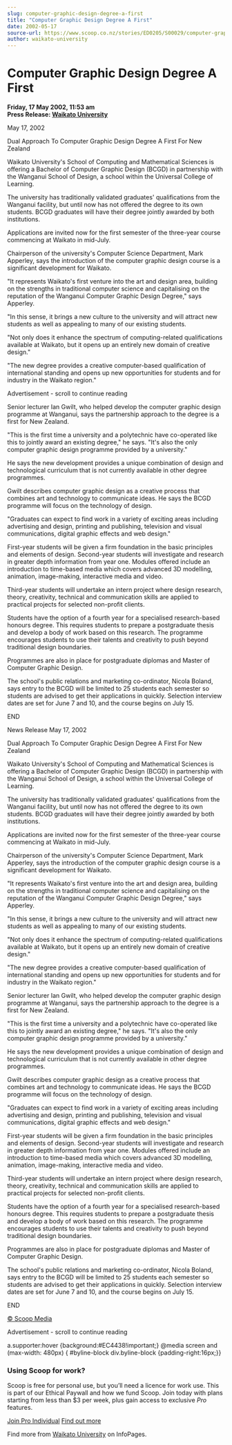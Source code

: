 ```yaml
---
slug: computer-graphic-design-degree-a-first
title: "Computer Graphic Design Degree A First"
date: 2002-05-17
source-url: https://www.scoop.co.nz/stories/ED0205/S00029/computer-graphic-design-degree-a-first.htm
author: waikato-university
---
```

Computer Graphic Design Degree A First
======================================

**Friday, 17 May 2002, 11:53 am**  
**Press Release: [Waikato University](https://info.scoop.co.nz/Waikato_University)**

May 17, 2002

Dual Approach To Computer Graphic Design Degree A First For New Zealand

Waikato University's School of Computing and Mathematical Sciences is offering a Bachelor of Computer Graphic Design (BCGD) in partnership with the Wanganui School of Design, a school within the Universal College of Learning.

The university has traditionally validated graduates' qualifications from the Wanganui facility, but until now has not offered the degree to its own students. BCGD graduates will have their degree jointly awarded by both institutions.

Applications are invited now for the first semester of the three-year course commencing at Waikato in mid-July.

Chairperson of the university's Computer Science Department, Mark Apperley, says the introduction of the computer graphic design course is a significant development for Waikato.

"It represents Waikato's first venture into the art and design area, building on the strengths in traditional computer science and capitalising on the reputation of the Wanganui Computer Graphic Design Degree," says Apperley.

"In this sense, it brings a new culture to the university and will attract new students as well as appealing to many of our existing students.

"Not only does it enhance the spectrum of computing-related qualifications available at Waikato, but it opens up an entirely new domain of creative design."

"The new degree provides a creative computer-based qualification of international standing and opens up new opportunities for students and for industry in the Waikato region."

Advertisement - scroll to continue reading





Senior lecturer Ian Gwilt, who helped develop the computer graphic design programme at Wanganui, says the partnership approach to the degree is a first for New Zealand.

"This is the first time a university and a polytechnic have co-operated like this to jointly award an existing degree," he says. "It's also the only computer graphic design programme provided by a university."

He says the new development provides a unique combination of design and technological curriculum that is not currently available in other degree programmes.

Gwilt describes computer graphic design as a creative process that combines art and technology to communicate ideas. He says the BCGD programme will focus on the technology of design.

"Graduates can expect to find work in a variety of exciting areas including advertising and design, printing and publishing, television and visual communications, digital graphic effects and web design."

First-year students will be given a firm foundation in the basic principles and elements of design. Second-year students will investigate and research in greater depth information from year one. Modules offered include an introduction to time-based media which covers advanced 3D modelling, animation, image-making, interactive media and video.

Third-year students will undertake an intern project where design research, theory, creativity, technical and communication skills are applied to practical projects for selected non-profit clients.

Students have the option of a fourth year for a specialised research-based honours degree. This requires students to prepare a postgraduate thesis and develop a body of work based on this research. The programme encourages students to use their talents and creativity to push beyond traditional design boundaries.

Programmes are also in place for postgraduate diplomas and Master of Computer Graphic Design.

The school's public relations and marketing co-ordinator, Nicola Boland, says entry to the BCGD will be limited to 25 students each semester so students are advised to get their applications in quickly. Selection interview dates are set for June 7 and 10, and the course begins on July 15.

END

News Release May 17, 2002

Dual Approach To Computer Graphic Design Degree A First For New Zealand

Waikato University's School of Computing and Mathematical Sciences is offering a Bachelor of Computer Graphic Design (BCGD) in partnership with the Wanganui School of Design, a school within the Universal College of Learning.

The university has traditionally validated graduates' qualifications from the Wanganui facility, but until now has not offered the degree to its own students. BCGD graduates will have their degree jointly awarded by both institutions.

Applications are invited now for the first semester of the three-year course commencing at Waikato in mid-July.

Chairperson of the university's Computer Science Department, Mark Apperley, says the introduction of the computer graphic design course is a significant development for Waikato.

"It represents Waikato's first venture into the art and design area, building on the strengths in traditional computer science and capitalising on the reputation of the Wanganui Computer Graphic Design Degree," says Apperley.

"In this sense, it brings a new culture to the university and will attract new students as well as appealing to many of our existing students.

"Not only does it enhance the spectrum of computing-related qualifications available at Waikato, but it opens up an entirely new domain of creative design."

"The new degree provides a creative computer-based qualification of international standing and opens up new opportunities for students and for industry in the Waikato region."

Senior lecturer Ian Gwilt, who helped develop the computer graphic design programme at Wanganui, says the partnership approach to the degree is a first for New Zealand.

"This is the first time a university and a polytechnic have co-operated like this to jointly award an existing degree," he says. "It's also the only computer graphic design programme provided by a university."

He says the new development provides a unique combination of design and technological curriculum that is not currently available in other degree programmes.

Gwilt describes computer graphic design as a creative process that combines art and technology to communicate ideas. He says the BCGD programme will focus on the technology of design.

"Graduates can expect to find work in a variety of exciting areas including advertising and design, printing and publishing, television and visual communications, digital graphic effects and web design."

First-year students will be given a firm foundation in the basic principles and elements of design. Second-year students will investigate and research in greater depth information from year one. Modules offered include an introduction to time-based media which covers advanced 3D modelling, animation, image-making, interactive media and video.

Third-year students will undertake an intern project where design research, theory, creativity, technical and communication skills are applied to practical projects for selected non-profit clients.

Students have the option of a fourth year for a specialised research-based honours degree. This requires students to prepare a postgraduate thesis and develop a body of work based on this research. The programme encourages students to use their talents and creativity to push beyond traditional design boundaries.

Programmes are also in place for postgraduate diplomas and Master of Computer Graphic Design.

The school's public relations and marketing co-ordinator, Nicola Boland, says entry to the BCGD will be limited to 25 students each semester so students are advised to get their applications in quickly. Selection interview dates are set for June 7 and 10, and the course begins on July 15.

END  

[© Scoop Media](http://www.scoop.co.nz/about/terms.html)  

Advertisement - scroll to continue reading



a.supporter:hover {background:#EC4438!important;} @media screen and (max-width: 480px) { #byline-block div.byline-block {padding-right:16px;}}

### Using Scoop for work?

Scoop is free for personal use, but you’ll need a licence for work use. This is part of our Ethical Paywall and how we fund Scoop. Join today with plans starting from less than $3 per week, plus gain access to exclusive _Pro_ features.  
  
[Join Pro Individual](https://pro.scoop.co.nz/Individual/?from=ProIn24) [Find out more](https://pro.scoop.co.nz/using-scoop-for-work/?from=ProIn24)

Find more from [Waikato University](https://info.scoop.co.nz/Waikato_University) on InfoPages.